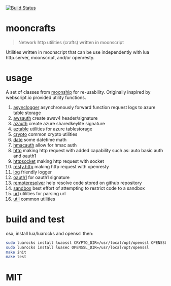 [![Build Status](https://travis-ci.org/niiknow/mooncrafts.svg)](https://travis-ci.org/niiknow/mooncrafts)
# mooncrafts
> Network http utilities (crafts) written in moonscript 

Utilities written in moonscript that can be use independently with lua http.server, moonscript, and/or openresty.

# usage
A set of classes from [moonship](https://github.com/niiknow/moonship) for re-usability.  Originally inspired by webscript.io provided utility functions.

1. [asynclogger](https://github.com/niiknow/mooncrafts/blob/master/lib/mooncrafts/asynclogger.moon) asynchronously forward function request logs to azure table storage
2. [awsauth](https://github.com/niiknow/mooncrafts/blob/master/lib/mooncrafts/awsauth.moon) create awsv4 header/signature
3. [azauth](https://github.com/niiknow/mooncrafts/blob/master/lib/mooncrafts/azauth.moon) create azure sharedkeylite signature
4. [aztable](https://github.com/niiknow/mooncrafts/blob/master/lib/mooncrafts/aztable.moon) utilities for azure tablestorage
5. [crypto](https://github.com/niiknow/mooncrafts/blob/master/lib/mooncrafts/crypto.moon) common crypto utilities
6. [date](https://github.com/niiknow/mooncrafts/blob/master/lib/mooncrafts/date.moon) some datetime math
7. [hmacauth](https://github.com/niiknow/mooncrafts/blob/master/lib/mooncrafts/hmacauth.moon) allow for hmac auth
8. [http](https://github.com/niiknow/mooncrafts/blob/master/lib/mooncrafts/http.moon) making http request with added capability such as: auto basic auth and oauth1
9. [httpsocket](https://github.com/niiknow/mooncrafts/blob/master/lib/mooncrafts/httpsocket.moon) making http request with socket
10. [resty.http](https://github.com/niiknow/mooncrafts/blob/master/lib/mooncrafts/resty/http.moon) making http request with openresty
11. [log](https://github.com/niiknow/mooncrafts/blob/master/lib/mooncrafts/log.moon) friendly logger
12. [oauth1](https://github.com/niiknow/mooncrafts/blob/master/lib/mooncrafts/oauth1.moon) for oauth1 signature
13. [remoteresolver](https://github.com/niiknow/mooncrafts/blob/master/lib/mooncrafts/remoteresolver.moon) help resolve code stored on github repository
14. [sandbox](https://github.com/niiknow/mooncrafts/blob/master/lib/mooncrafts/sandbox.moon) best effort of attempting to restrict code to a sandbox
15. [url](https://github.com/niiknow/mooncrafts/blob/master/lib/mooncrafts/url.moon) utilities for parsing url
16. [util](https://github.com/niiknow/mooncrafts/blob/master/lib/mooncrafts/util.moon) common utilities

# build and test
osx, install lua/luarocks and openssl then:
```sh
sudo luarocks install luaossl CRYPTO_DIR=/usr/local/opt/openssl OPENSSL_DIR=/usr/local/opt/openssl
sudo luarocks install luasec OPENSSL_DIR=/usr/local/opt/openssl
make init
make test
```

# MIT
